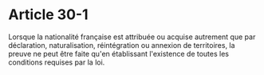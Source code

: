 # Article 30-1

Lorsque la nationalité française est attribuée ou acquise autrement que par déclaration, naturalisation, réintégration ou annexion de territoires, la preuve ne peut être faite qu'en établissant l'existence de toutes les conditions requises par la loi.